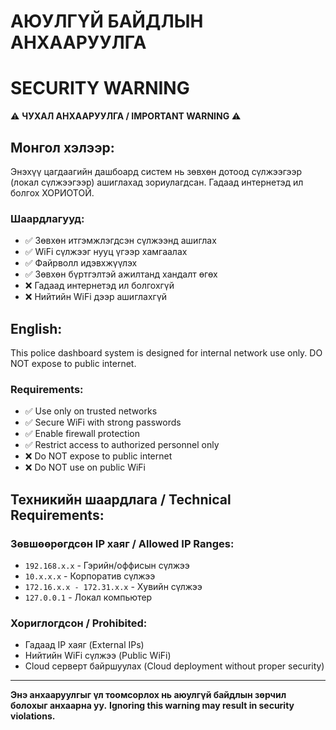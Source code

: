 # АЮУЛГҮЙ БАЙДЛЫН АНХААРУУЛГА
# SECURITY WARNING

⚠️ **ЧУХАЛ АНХААРУУЛГА / IMPORTANT WARNING** ⚠️

## Монгол хэлээр:

Энэхүү цагдаагийн дашбоард систем нь зөвхөн дотоод сүлжээгээр (локал сүлжээгээр) ашиглахад зориулагдсан. Гадаад интернетэд ил болгох ХОРИОТОЙ.

### Шаардлагууд:
- ✅ Зөвхөн итгэмжлэгдсэн сүлжээнд ашиглах
- ✅ WiFi сүлжээг нууц үгээр хамгаалах  
- ✅ Файрволл идэвхжүүлэх
- ✅ Зөвхөн бүртгэлтэй ажилтанд хандалт өгөх
- ❌ Гадаад интернетэд ил болгохгүй
- ❌ Нийтийн WiFi дээр ашиглахгүй

## English:

This police dashboard system is designed for internal network use only. DO NOT expose to public internet.

### Requirements:
- ✅ Use only on trusted networks
- ✅ Secure WiFi with strong passwords
- ✅ Enable firewall protection
- ✅ Restrict access to authorized personnel only
- ❌ Do NOT expose to public internet
- ❌ Do NOT use on public WiFi

## Техникийн шаардлага / Technical Requirements:

### Зөвшөөрөгдсөн IP хаяг / Allowed IP Ranges:
- `192.168.x.x` - Гэрийн/оффисын сүлжээ
- `10.x.x.x` - Корпоратив сүлжээ  
- `172.16.x.x - 172.31.x.x` - Хувийн сүлжээ
- `127.0.0.1` - Локал компьютер

### Хориглогдсон / Prohibited:
- Гадаад IP хаяг (External IPs)
- Нийтийн WiFi сүлжээ (Public WiFi)
- Cloud серверт байршуулах (Cloud deployment without proper security)

---

**Энэ анхааруулгыг үл тоомсорлох нь аюулгүй байдлын зөрчил болохыг анхаарна уу.**
**Ignoring this warning may result in security violations.**
